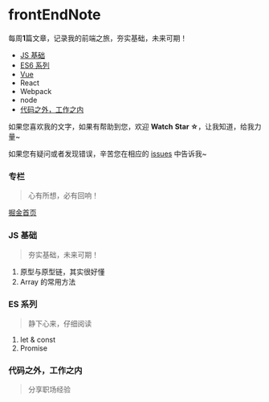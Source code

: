 # frontEndNote
每周**1**篇文章，记录我的前端之旅，夯实基础，未来可期！

- [JS 基础](https://github.com/jingzhaoxia/frontEndNote/blob/master/README.md#js-基础 "JS 基础")
- [ES6 系列](https://github.com/jingzhaoxia/frontEndNote/blob/master/README.md#es-系列 "ES6 系列")
- [Vue]() 
- React 
- Webpack
- node
- [代码之外，工作之内](https://github.com/jingzhaoxia/frontEndNote/blob/master/README.md#代码之外，工作之内 "代码之外，工作之内")

如果您喜欢我的文字，如果有帮助到您，欢迎 **Watch** **Star ☆**，让我知道，给我力量~

如果您有疑问或者发现错误，辛苦您在相应的 [issues](https://github.com/jingzhaoxia/frontEndNote/issues "issues") 中告诉我~

### 专栏
> 心有所想，必有回响！

[掘金首页](https://juejin.im/user/5d6be0caf265da03e83b852b/posts "掘金首页")

### JS 基础
> 夯实基础，未来可期！

1. 原型与原型链，其实很好懂
1. Array 的常用方法

### ES 系列
> 静下心来，仔细阅读

1. let & const
1. Promise

### 代码之外，工作之内
> 分享职场经验




